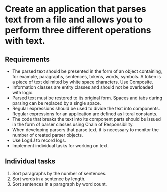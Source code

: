 # Create an application that parses text from a file and allows you to perform three different operations with text.
## Requirements
* The parsed text should be presented in the form of an object containing, for example, paragraphs, sentences, tokens, words, symbols. A token is a piece of text delimited by white space characters. Use Composite.
* Information classes are entity classes and should not be overloaded with logic.
* Parsed text must be restored to its original form. Spaces and tabs during parsing can be replaced by a single space.
* Regular expressions should be used to divide the text into components. Regular expressions for an application are defined as literal constants.
* The code that breaks the text into its component parts should be issued in the form of parser classes using Chain of Responsibility.
* When developing parsers that parse text, it is necessary to monitor the number of created parser objects.
* Use Log4J to record logs.
* Implement individual tasks for working on text.
## Individual tasks
1. Sort paragraphs by the number of sentences.
2. Sort words in a sentence by length.
3. Sort sentences in a paragraph by word count.